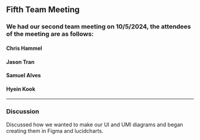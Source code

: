 ## Fifth Team Meeting

### We had our second team meeting on 10/5/2024, the attendees of the meeting are as follows:
#### Chris Hammel
#### Jason Tran
#### Samuel Alves
#### Hyein Kook
---

### Discussion

Discussed how we wanted to make our UI and UMl diagrams and began creating them in Figma and lucidcharts.
